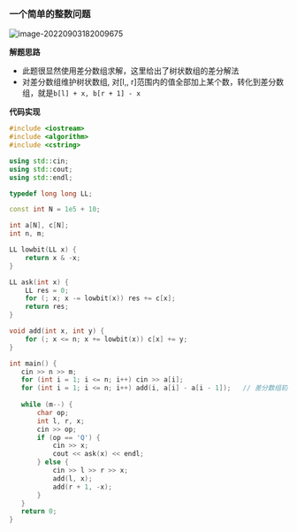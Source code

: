 ### 一个简单的整数问题

![image-20220903182009675](http://www.cdn.liver0377.xyz/typora/202209031820739.png)



**解题思路**

- 此题很显然使用差分数组求解，这里给出了树状数组的差分解法
- 对差分数组维护树状数组, 对[l,, r]范围内的值全部加上某个数，转化到差分数组，就是`b[l] + x, b[r + 1] - x`



**代码实现**

```cc
#include <iostream>
#include <algorithm>
#include <cstring>

using std::cin;
using std::cout;
using std::endl;

typedef long long LL;

const int N = 1e5 + 10;

int a[N], c[N];
int n, m;

LL lowbit(LL x) {
    return x & -x;
}

LL ask(int x) {
    LL res = 0;
    for (; x; x -= lowbit(x)) res += c[x];
    return res;
}

void add(int x, int y) {
    for (; x <= n; x += lowbit(x)) c[x] += y;
}

int main() {
   cin >> n >> m;
   for (int i = 1; i <= n; i++) cin >> a[i];
   for (int i = 1; i <= n; i++) add(i, a[i] - a[i - 1]);   // 差分数组初始化
   
   while (m--) {
       char op;
       int l, r, x;
       cin >> op;
       if (op == 'Q') {
           cin >> x;
           cout << ask(x) << endl;
       } else {
           cin >> l >> r >> x;
           add(l, x);
           add(r + 1, -x);
       }
   }
   return 0;
}
```

